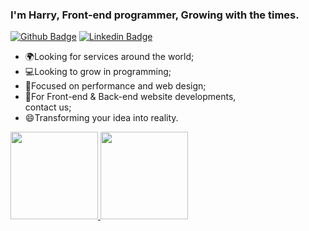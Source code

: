 ### I'm Harry, Front-end programmer, Growing with the times.

[![Github Badge](https://img.shields.io/badge/-Github-000?style=flat-square&logo=Github&logoColor=white&link=https://github.com/fagnerpsantos)](https://github.com/HarryTechnology)
[![Linkedin Badge](https://img.shields.io/badge/-LinkedIn-blue?style=flat-square&logo=Linkedin&logoColor=white&link=https://www.linkedin.com/in/fagnerpsantos/)](https://br.linkedin.com/in/harry-technology/)
 
  - 🌍Looking for services around the world;
  - 💻Looking to grow in programming;
  - 📃Focused on performance and web design;
  - 📖For Front-end & Back-end website developments,
  <br>contact us;
  - 😄Transforming your idea into reality.


<div>
<a href="https://github.com/HarryTechnology">
<img height="140cm" src="https://github-readme-stats-git-main-rafaelalexandrino.vercel.app/api/top-langs/?username=HarryTechnology&show_icons=true&theme=dark&layout=compact"/>
<img height="140cm" src="https://github-readme-stats.vercel.app/api?username=HarryTechnology&show_icons=true&theme=dark&include_all_commits=true&count_private=true"/>
</div>
